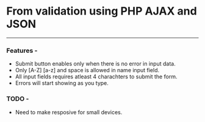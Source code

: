 # From validation using PHP AJAX and JSON
---

### Features -

  - Submit button enables only when there is no error in input data.
  - Only [A-Z] [a-z] and space is allowed in name input field.
  - All input fields requires atleast 4 charachters to submit the form.
  - Errors will start showing as you type.

### TODO -
   - Need to make resposive for small devices.

